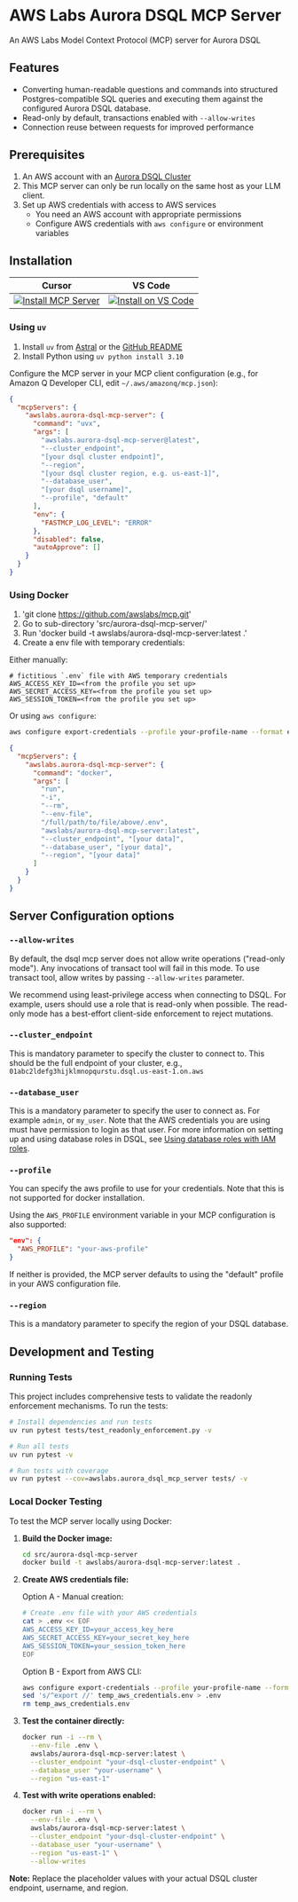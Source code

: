 # AWS Labs Aurora DSQL MCP Server

An AWS Labs Model Context Protocol (MCP) server for Aurora DSQL

## Features

- Converting human-readable questions and commands into structured Postgres-compatible SQL queries and executing them against the configured Aurora DSQL database.
- Read-only by default, transactions enabled with `--allow-writes`
- Connection reuse between requests for improved performance

## Prerequisites

1. An AWS account with an [Aurora DSQL Cluster](https://docs.aws.amazon.com/aurora-dsql/latest/userguide/getting-started.html)
1. This MCP server can only be run locally on the same host as your LLM client.
1. Set up AWS credentials with access to AWS services
   - You need an AWS account with appropriate permissions
   - Configure AWS credentials with `aws configure` or environment variables

## Installation

| Cursor | VS Code |
|:------:|:-------:|
| [![Install MCP Server](https://cursor.com/deeplink/mcp-install-light.svg)](https://cursor.com/en/install-mcp?name=awslabs.aurora-dsql-mcp-server&config=eyJjb21tYW5kIjoidXZ4IGF3c2xhYnMuYXVyb3JhLWRzcWwtbWNwLXNlcnZlckBsYXRlc3QgLS1jbHVzdGVyX2VuZHBvaW50IFt5b3VyIGRzcWwgY2x1c3RlciBlbmRwb2ludF0gLS1yZWdpb24gW3lvdXIgZHNxbCBjbHVzdGVyIHJlZ2lvbiwgZS5nLiB1cy1lYXN0LTFdIC0tZGF0YWJhc2VfdXNlciBbeW91ciBkc3FsIHVzZXJuYW1lXSAtLXByb2ZpbGUgZGVmYXVsdCIsImVudiI6eyJGQVNUTUNQX0xPR19MRVZFTCI6IkVSUk9SIn0sImRpc2FibGVkIjpmYWxzZSwiYXV0b0FwcHJvdmUiOltdfQ%3D%3D) | [![Install on VS Code](https://img.shields.io/badge/Install_on-VS_Code-FF9900?style=flat-square&logo=visualstudiocode&logoColor=white)](https://insiders.vscode.dev/redirect/mcp/install?name=Aurora%20DSQL%20MCP%20Server&config=%7B%22command%22%3A%22uvx%22%2C%22args%22%3A%5B%22awslabs.aurora-dsql-mcp-server%40latest%22%2C%22--cluster_endpoint%22%2C%22%5Byour%20dsql%20cluster%20endpoint%5D%22%2C%22--region%22%2C%22%5Byour%20dsql%20cluster%20region%2C%20e.g.%20us-east-1%5D%22%2C%22--database_user%22%2C%22%5Byour%20dsql%20username%5D%22%2C%22--profile%22%2C%22default%22%5D%2C%22env%22%3A%7B%22FASTMCP_LOG_LEVEL%22%3A%22ERROR%22%7D%2C%22disabled%22%3Afalse%2C%22autoApprove%22%3A%5B%5D%7D) |

### Using `uv`

1. Install `uv` from [Astral](https://docs.astral.sh/uv/getting-started/installation/) or the [GitHub README](https://github.com/astral-sh/uv#installation)
2. Install Python using `uv python install 3.10`

Configure the MCP server in your MCP client configuration (e.g., for Amazon Q Developer CLI, edit `~/.aws/amazonq/mcp.json`):

```json
{
  "mcpServers": {
    "awslabs.aurora-dsql-mcp-server": {
      "command": "uvx",
      "args": [
        "awslabs.aurora-dsql-mcp-server@latest",
        "--cluster_endpoint",
        "[your dsql cluster endpoint]",
        "--region",
        "[your dsql cluster region, e.g. us-east-1]",
        "--database_user",
        "[your dsql username]",
        "--profile", "default"
      ],
      "env": {
        "FASTMCP_LOG_LEVEL": "ERROR"
      },
      "disabled": false,
      "autoApprove": []
    }
  }
}
```

### Using Docker

1. 'git clone https://github.com/awslabs/mcp.git'
2. Go to sub-directory 'src/aurora-dsql-mcp-server/'
3. Run 'docker build -t awslabs/aurora-dsql-mcp-server:latest .'
4. Create a env file with temporary credentials:

Either manually:
```file
# fictitious `.env` file with AWS temporary credentials
AWS_ACCESS_KEY_ID=<from the profile you set up>
AWS_SECRET_ACCESS_KEY=<from the profile you set up>
AWS_SESSION_TOKEN=<from the profile you set up>
```

Or using `aws configure`:

```bash
aws configure export-credentials --profile your-profile-name --format env > temp_aws_credentials.env | sed 's/^export //' > temp_aws_credentials.env
```

```json
{
  "mcpServers": {
    "awslabs.aurora-dsql-mcp-server": {
      "command": "docker",
      "args": [
        "run",
        "-i",
        "--rm",
        "--env-file",
        "/full/path/to/file/above/.env",
        "awslabs/aurora-dsql-mcp-server:latest",
        "--cluster_endpoint", "[your data]",
        "--database_user", "[your data]",
        "--region", "[your data]"
      ]
    }
  }
}
```

## Server Configuration options

### `--allow-writes`

By default, the dsql mcp server does not allow write operations ("read-only mode"). Any invocations of transact tool will fail in this mode. To use transact tool, allow writes by passing `--allow-writes` parameter.

We recommend using least-privilege access when connecting to DSQL. For example, users should use a role that is read-only when possible. The read-only mode has a best-effort client-side enforcement to reject mutations.

### `--cluster_endpoint`

This is mandatory parameter to specify the cluster to connect to. This should be the full endpoint of your cluster, e.g., `01abc2ldefg3hijklmnopqurstu.dsql.us-east-1.on.aws`

### `--database_user`

This is a mandatory parameter to specify the user to connect as. For example
`admin`, or `my_user`. Note that the AWS credentials you are using must have
permission to login as that user. For more information on setting up and using
database roles in DSQL, see [Using database roles with IAM roles](https://docs.aws.amazon.com/aurora-dsql/latest/userguide/using-database-and-iam-roles.html).

### `--profile`

You can specify the aws profile to use for your credentials. Note that this is
not supported for docker installation.

Using the `AWS_PROFILE` environment variable in your MCP configuration is also
supported:

```json
"env": {
  "AWS_PROFILE": "your-aws-profile"
}
```

If neither is provided, the MCP server defaults to using the "default" profile in your AWS configuration file.

### `--region`

This is a mandatory parameter to specify the region of your DSQL database.

## Development and Testing

### Running Tests

This project includes comprehensive tests to validate the readonly enforcement mechanisms. To run the tests:

```bash
# Install dependencies and run tests
uv run pytest tests/test_readonly_enforcement.py -v

# Run all tests
uv run pytest -v

# Run tests with coverage
uv run pytest --cov=awslabs.aurora_dsql_mcp_server tests/ -v
```

### Local Docker Testing

To test the MCP server locally using Docker:

1. **Build the Docker image:**
   ```bash
   cd src/aurora-dsql-mcp-server
   docker build -t awslabs/aurora-dsql-mcp-server:latest .
   ```

2. **Create AWS credentials file:**

   Option A - Manual creation:
   ```bash
   # Create .env file with your AWS credentials
   cat > .env << EOF
   AWS_ACCESS_KEY_ID=your_access_key_here
   AWS_SECRET_ACCESS_KEY=your_secret_key_here
   AWS_SESSION_TOKEN=your_session_token_here
   EOF
   ```

   Option B - Export from AWS CLI:
   ```bash
   aws configure export-credentials --profile your-profile-name --format env > temp_aws_credentials.env
   sed 's/^export //' temp_aws_credentials.env > .env
   rm temp_aws_credentials.env
   ```

3. **Test the container directly:**
   ```bash
   docker run -i --rm \
     --env-file .env \
     awslabs/aurora-dsql-mcp-server:latest \
     --cluster_endpoint "your-dsql-cluster-endpoint" \
     --database_user "your-username" \
     --region "us-east-1"
   ```

4. **Test with write operations enabled:**
   ```bash
   docker run -i --rm \
     --env-file .env \
     awslabs/aurora-dsql-mcp-server:latest \
     --cluster_endpoint "your-dsql-cluster-endpoint" \
     --database_user "your-username" \
     --region "us-east-1" \
     --allow-writes
   ```

**Note:** Replace the placeholder values with your actual DSQL cluster endpoint, username, and region.
